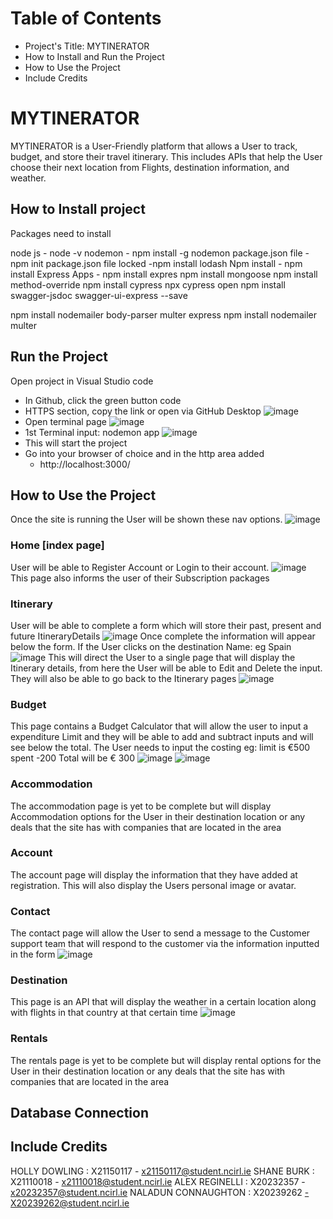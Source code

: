 # Table of Contents

-  Project's Title: MYTINERATOR
-  How to Install and Run the Project
-  How to Use the Project
-  Include Credits

# MYTINERATOR
MYTINERATOR is a User-Friendly platform that allows a User to track, budget, and store their travel itinerary.  This includes APIs that help the User choose their next location from Flights, destination information, and weather.


## How to Install project

Packages need to install

node js - node -v
nodemon - npm install -g nodemon
package.json file - npm init
package.json file locked -npm install lodash
Npm install - npm install
Express Apps - npm install expres
npm install mongoose
npm install method-override
npm install cypress
npx cypress open
npm install swagger-jsdoc swagger-ui-express --save

npm install nodemailer body-parser multer express
npm install nodemailer multer

## Run the Project
Open project in Visual Studio code

  - In Github, click the green button code
 - HTTPS section, copy the link or open via GitHub Desktop
![image](https://github.com/Hollicint/MYTINERATOR/assets/138527285/e4ec52b4-3d14-4c88-9062-b8ab9ac24822)
- Open terminal page
![image](https://github.com/Hollicint/MYTINERATOR/assets/138527285/34b2a70a-9843-4d0d-bc10-49bc8b2d20c0)
- 1st Terminal input: nodemon app
![image](https://github.com/Hollicint/MYTINERATOR/assets/138527285/76a45166-5882-4ce6-abe0-c9ace9bc6bdf)
- This will start the project
-  Go into your browser of choice and in the http area added 
      - http://localhost:3000/

## How to Use the Project
Once the site is running the User will be shown these nav options.
![image](https://github.com/Hollicint/MYTINERATOR/assets/138527285/c632e3ec-2951-4f58-87e8-87a46f55885f)

### Home [index page]
User will be able to Register Account or Login to their account.
![image](https://github.com/Hollicint/MYTINERATOR/assets/138527285/d002dd0d-8ec5-4aaf-8754-57bad8ce6607)
This page also informs the user of their Subscription packages
### Itinerary
User will be able to complete a form which will store their past, present and future ItineraryDetails
![image](https://github.com/Hollicint/MYTINERATOR/assets/138527285/afaa935f-198a-4e7d-ba10-7bf934c8712f)
Once complete the information will appear below the form.
If the User clicks on the destination Name: eg Spain  
![image](https://github.com/Hollicint/MYTINERATOR/assets/138527285/070b32de-af5b-4a8f-9aeb-8781578f93e6)
This will direct the User to a single page that will display the Itinerary details, from here the User will be able to Edit and Delete the input. They will also be able to go back to the Itinerary pages
![image](https://github.com/Hollicint/MYTINERATOR/assets/138527285/a6d75e45-2d32-4244-8c8a-070f34c6917a)

### Budget 
This page contains a Budget Calculator that will allow the user to input a expenditure Limit and they will be able to add and subtract inputs and will see below the total. The User needs to input the costing
eg: limit is €500 
 spent -200
Total will be € 300
![image](https://github.com/Hollicint/MYTINERATOR/assets/138527285/5c11e906-c8bc-49b3-a5ea-6cf01bd859bc)
![image](https://github.com/Hollicint/MYTINERATOR/assets/138527285/ca6d7a0a-8636-4fa2-bd63-5904744c7cce)

### Accommodation
The accommodation page is yet to be complete but will display Accommodation options for the User in their destination location or any deals that the site has with companies that are located in the area

### Account
The account page will display the information that they have added at registration.
This will also display the Users personal image or avatar.

### Contact
The contact page will allow the User to send a message to the Customer support team that will respond to the customer via the information inputted in the form
![image](https://github.com/Hollicint/MYTINERATOR/assets/138527285/f25a2677-f09a-4415-b75b-4e1a6831baf2)


### Destination
This page is an API that will display the weather in a certain location along with flights in that country at that certain time
![image](https://github.com/Hollicint/MYTINERATOR/assets/138527285/215a8c02-88c5-40e6-9078-10ed2610085c)

### Rentals
The rentals page is yet to be complete but will display rental options for the User in their destination location or any deals that the site has with companies that are located in the area

      
## Database Connection


## Include Credits

HOLLY DOWLING : X21150117 - x21150117@student.ncirl.ie
SHANE BURK : X21110018  - x21110018@student.ncirl.ie
ALEX REGINELLI : X20232357 - x20232357@student.ncirl.ie
NALADUN CONNAUGHTON : X20239262	 -X20239262@student.ncirl.ie	